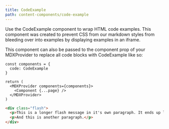 ```yaml
---
title: CodeExample
path: content-components/code-example
---
```


Use the CodeExample component to wrap HTML code examples. This component was created to prevent CSS from our markdown styles from bleeding over into examples by displaying examples in an iframe.

This component can also be passed to the component prop of your MDXProvider to replace all code blocks with CodeExample like so:

```
const components = {
  code: CodeExample
}

return (
  <MDXProvider components={components}>
    <Component {...page} />
  </MDXProvider>
)

```

```html
<div class="flash">
  <p>This is a longer flash message in it's own paragraph. It ends up looking something like this. If we keep adding more text, it'll eventually wrap to a new line.</p>
  <p>And this is another paragraph.</p>
</div>
```
